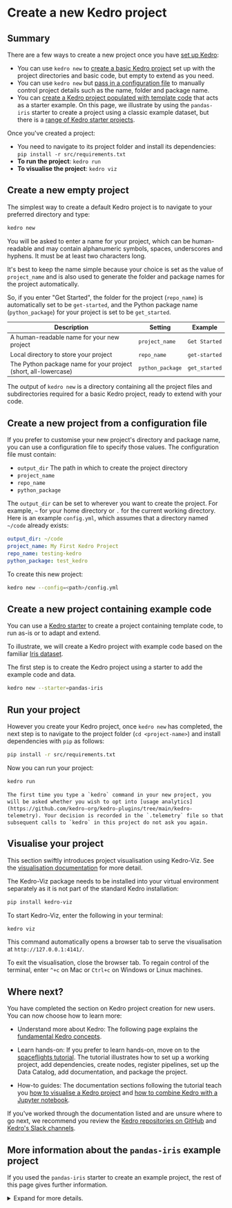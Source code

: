 # Create a new Kedro project

## Summary

There are a few ways to create a new project once you have [set up Kedro](install.md):

* You can use `kedro new` to [create a basic Kedro project](#create-a-new-empty-project) set up with the project directories and basic code, but empty to extend as you need.
* You can use `kedro new` but [pass in a configuration file](#create-a-new-project-from-a-configuration-file) to manually control project details such as the name, folder and package name.
* You can [create a Kedro project populated with template code](#create-a-new-project-containing-example-code) that acts as a starter example. On this page, we illustrate by using the `pandas-iris` starter to create a project using a classic example dataset, but there is a [range of Kedro starter projects](../kedro_project_setup/starters.md#list-of-official-starters).


Once you've created a project:

* You need to navigate to its project folder and install its dependencies: `pip install -r src/requirements.txt`
* **To run the project**: `kedro run`
* **To visualise the project**: `kedro viz`

## Create a new empty project

The simplest way to create a default Kedro project is to navigate to your preferred directory and type:

```bash
kedro new
```

You will be asked to enter a name for your project, which can be human-readable and may contain alphanumeric symbols, spaces, underscores and hyphens. It must be at least two characters long.

It's best to keep the name simple because your choice is set as the value of `project_name` and is also used to generate the folder and package names for the project automatically.

So, if you enter "Get Started", the folder for the project (`repo_name`) is automatically set to be `get-started`, and the Python package name (`python_package`) for your project is set to be `get_started`.

| Description                                                     | Setting          | Example       |
| --------------------------------------------------------------- | ---------------- | ------------- |
| A human-readable name for your new project                      | `project_name`   | `Get Started` |
| Local directory to store your project                           | `repo_name`      | `get-started` |
| The Python package name for your project (short, all-lowercase) | `python_package` | `get_started` |


The output of `kedro new` is a directory containing all the project files and subdirectories required for a basic Kedro project, ready to extend with your code.

## Create a new project from a configuration file

If you prefer to customise your new project's directory and package name, you can use a configuration file to specify those values. The configuration file must contain:

-   `output_dir` The path in which to create the project directory
-   `project_name`
-   `repo_name`
-   `python_package`

The `output_dir` can be set to wherever you want to create the project. For example, `~` for your home directory or `.` for the current working directory. Here is an example `config.yml`, which assumes that a directory named `~/code` already exists:

```yaml
output_dir: ~/code
project_name: My First Kedro Project
repo_name: testing-kedro
python_package: test_kedro
```

To create this new project:

```bash
kedro new --config=<path>/config.yml
```

## Create a new project containing example code

You can use a [Kedro starter](../kedro_project_setup/starters.md) to create a project containing template code, to run as-is or to adapt and extend.

To illustrate, we will create a Kedro project with example code based on the familiar [Iris dataset](https://www.kaggle.com/uciml/iris).

The first step is to create the Kedro project using a starter to add the example code and data.

```bash
kedro new --starter=pandas-iris
```

## Run your project

However you create your Kedro project, once `kedro new` has completed, the next step is to navigate to the project folder (`cd <project-name>`) and install dependencies with `pip` as follows:

```bash
pip install -r src/requirements.txt
```

Now you can run your project:

```bash
kedro run
```

```{note}
The first time you type a `kedro` command in your new project, you will be asked whether you wish to opt into [usage analytics](https://github.com/kedro-org/kedro-plugins/tree/main/kedro-telemetry). Your decision is recorded in the `.telemetry` file so that subsequent calls to `kedro` in this project do not ask you again.
```

## Visualise your project

This section swiftly introduces project visualisation using Kedro-Viz. See the [visualisation documentation](../visualisation/kedro-viz_visualisation) for more detail.

The Kedro-Viz package needs to be installed into your virtual environment separately as it is not part of the standard Kedro installation:

```bash
pip install kedro-viz
```

To start Kedro-Viz, enter the following in your terminal:

```bash
kedro viz
```

This command automatically opens a browser tab to serve the visualisation at `http://127.0.0.1:4141/`.

To exit the visualisation, close the browser tab. To regain control of the terminal, enter `^+c` on Mac or `Ctrl+c` on Windows or Linux machines.

## Where next?
You have completed the section on Kedro project creation for new users. You can now choose how to learn more:

* Understand more about Kedro: The following page explains the [fundamental Kedro concepts](./kedro_concepts.md).

* Learn hands-on: If you prefer to learn hands-on, move on to the [spaceflights tutorial](../tutorial/spaceflights_tutorial.md). The tutorial illustrates how to set up a working project, add dependencies, create nodes, register pipelines, set up the Data Catalog, add documentation, and package the project.

* How-to guides: The documentation sections following the tutorial teach you [how to visualise a Kedro project](../visualisation/kedro-viz_visualisation.md) and [how to combine Kedro with a Jupyter notebook](../notebooks_and_ipython/kedro_and_notebooks.md).

If you've worked through the documentation listed and are unsure where to go next, we recommend you review the [Kedro repositories on GitHub](https://github.com/kedro-org) and [Kedro's Slack channels](https://slack.kedro.org).


## More information about the `pandas-iris` example project

If you used the `pandas-iris` starter to create an example project, the rest of this page gives further information.

<details>
<summary>Expand for more details.</summary>

### Background information
The Iris dataset was generated in 1936 by the British statistician and biologist Ronald Fisher. The dataset contains 150 samples, comprising 50 each of 3 different species of Iris plant (*Iris Setosa*, *Iris Versicolour* and *Iris Virginica*). For each sample, the flower measurements are recorded for the sepal length, sepal width, petal length and petal width.

![](../meta/images/iris_measurements.png)

A machine learning model can use the Iris dataset to illustrate classification (a method used to determine the type of an object by comparison with similar objects that have previously been categorised). Once trained on known data, the machine learning model can make a predictive classification by comparing a test object to the output of its training data.

The Kedro starter contains a single [pipeline](../resources/glossary.md#pipeline) comprising three [nodes](../resources/glossary.md#node) responsible for splitting the data into training and testing samples, running a 1-nearest neighbour classifier algorithm to make predictions and accuracy-reporting.

The nodes are stored in `src/get_started/nodes.py`:

| Node            | Description                                                                         |
| --------------- | ----------------------------------------------------------------------------------- |
| `split_data`      | Splits the example Iris dataset into train and test samples                       |
| `make_predictions`| Makes class predictions (using 1-nearest neighbour classifier and train-test set) |
| `report_accuracy` | Reports the accuracy of the predictions performed by the previous node.           |

### Iris example: visualisation

If you [visualise your project with Kedro-Viz](#visualise-your-project) you should see the following:

![](../meta/images/pipeline_visualisation.png)
</details>
